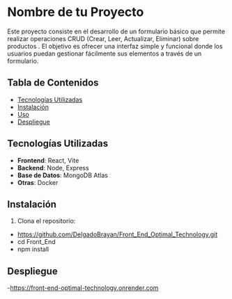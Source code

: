 # Nombre de tu Proyecto

Este proyecto consiste en el desarrollo de un formulario básico que permite realizar operaciones CRUD (Crear, Leer, Actualizar, Eliminar) sobre productos . El objetivo es ofrecer una interfaz simple y funcional donde los usuarios puedan gestionar fácilmente sus elementos a través de un formulario.

## Tabla de Contenidos

- [Tecnologías Utilizadas](#tecnologías-utilizadas)
- [Instalación](#instalación)
- [Uso](#uso)
- [Despliegue](#despliegue)


## Tecnologías Utilizadas

- **Frontend**: React, Vite
- **Backend**: Node, Express
- **Base de Datos**: MongoDB Atlas
- **Otras**: Docker

## Instalación

1. Clona el repositorio:

  - https://github.com/DelgadoBrayan/Front_End_Optimal_Technology.git
  - cd Front_End
  - npm install

## Despliegue
-https://front-end-optimal-technology.onrender.com

